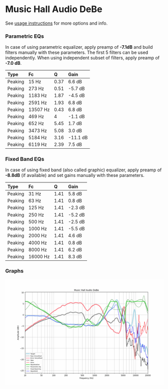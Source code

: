 # Music Hall Audio DeBe
See [usage instructions](https://github.com/jaakkopasanen/AutoEq#usage) for more options and info.

### Parametric EQs
In case of using parametric equalizer, apply preamp of **-7.1dB** and build filters manually
with these parameters. The first 5 filters can be used independently.
When using independent subset of filters, apply preamp of **-7.0 dB**.

| Type    | Fc       |    Q | Gain     |
|:--------|:---------|:-----|:---------|
| Peaking | 15 Hz    | 0.37 | 6.6 dB   |
| Peaking | 273 Hz   | 0.51 | -5.7 dB  |
| Peaking | 1183 Hz  | 1.87 | -4.5 dB  |
| Peaking | 2591 Hz  | 1.93 | 6.8 dB   |
| Peaking | 13507 Hz | 0.43 | 6.8 dB   |
| Peaking | 469 Hz   | 4    | -1.1 dB  |
| Peaking | 652 Hz   | 5.45 | 1.7 dB   |
| Peaking | 3473 Hz  | 5.08 | 3.0 dB   |
| Peaking | 5184 Hz  | 3.16 | -11.1 dB |
| Peaking | 6119 Hz  | 2.39 | 7.5 dB   |

### Fixed Band EQs
In case of using fixed band (also called graphic) equalizer, apply preamp of **-8.8dB**
(if available) and set gains manually with these parameters.

| Type    | Fc       |    Q | Gain    |
|:--------|:---------|:-----|:--------|
| Peaking | 31 Hz    | 1.41 | 5.8 dB  |
| Peaking | 63 Hz    | 1.41 | 0.8 dB  |
| Peaking | 125 Hz   | 1.41 | -2.3 dB |
| Peaking | 250 Hz   | 1.41 | -5.2 dB |
| Peaking | 500 Hz   | 1.41 | -2.5 dB |
| Peaking | 1000 Hz  | 1.41 | -5.5 dB |
| Peaking | 2000 Hz  | 1.41 | 4.6 dB  |
| Peaking | 4000 Hz  | 1.41 | 0.8 dB  |
| Peaking | 8000 Hz  | 1.41 | 6.2 dB  |
| Peaking | 16000 Hz | 1.41 | 8.3 dB  |

### Graphs
![](./Music%20Hall%20Audio%20DeBe.png)